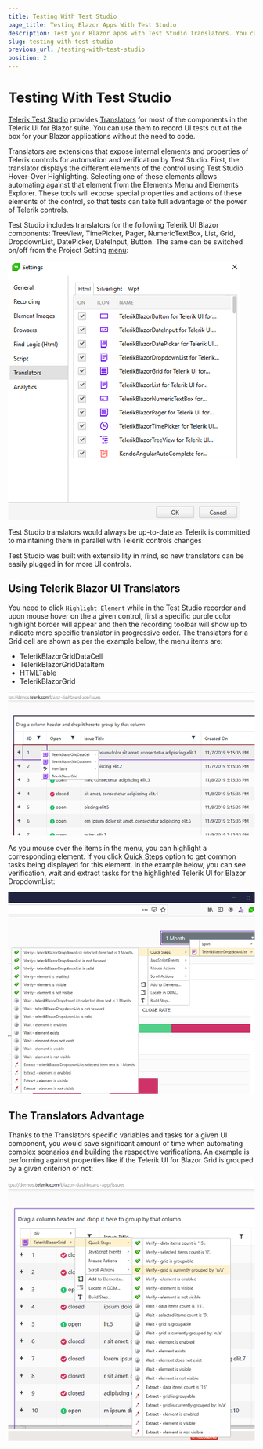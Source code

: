 ```yaml
---
title: Testing With Test Studio
page_title: Testing Blazor Apps With Test Studio
description: Test your Blazor apps with Test Studio Translators. You can use them to record UI tests out of the box without the need to code.
slug: testing-with-test-studio
previous_url: /testing-with-test-studio
position: 2
---
```


# Testing With Test Studio

[Telerik Test Studio](https://docs.telerik.com/teststudio/) provides [Translators](https://docs.telerik.com/teststudio/general-information/test-recording/translators) for most of the components in the Telerik UI for Blazor suite. You can use them to record UI tests out of the box for your Blazor applications without the need to code.

Translators are extensions that expose internal elements and properties of Telerik controls for automation and verification by Test Studio. First, the translator displays the different elements of the control using Test Studio Hover-Over Highlighting. Selecting one of these elements allows automating against that element from the Elements Menu and Elements Explorer. These tools will expose special properties and actions of these elements of the control, so that tests can take full advantage of the power of Telerik controls.

Test Studio includes translators for the following Telerik UI Blazor components: TreeView, TimePicker, Pager, NumericTextBox, List, Grid, DropdownList, DatePicker, DateInput, Button. The same can be switched on/off from the Project Setting [menu](https://docs.telerik.com/teststudio/features/project-settings/translators):

![test studio blazor translators list](images/test-studio-translators-list.png)

Test Studio translators would always be up-to-date as Telerik is committed to maintaining them in parallel with Telerik controls changes

Test Studio was built with extensibility in mind, so new translators can be easily plugged in for more UI controls.


## Using Telerik Blazor UI Translators

You need to click `Highlight Element` while in the Test Studio recorder and upon mouse hover on the a given control, first a specific purple color highlight border will appear and then the recording toolbar will show up to indicate more specific translator in progressive order.
The translators for a Grid cell are shown as per the example below, the menu items are:

* TelerikBlazorGridDataCell
* TelerikBlazorGridDataItem
* HTMLTable
* TelerikBlazorGrid

![test-studio-grid-translator-options](images/test-studio-grid-translator.png)


As you mouse over the items in the menu, you can highlight a corresponding element. If you click [Quick Steps](https://docs.telerik.com/teststudio/features/verifications/quick-verification) option to get common tasks being displayed for this element. In the example below, you can see verification, wait and extract tasks for the highlighted Telerik UI for Blazor DropdownList:

![test-studio-dropdownlist-translator](images/test-studio-dropdownlist-translator.png)


## The Translators Advantage

Thanks to the Translators specific variables and tasks for a given UI component, you would save significant amount of time when automating complex scenarios and building the respective verifications.
An example is performing against properties like if the Telerik UI for Blazor Grid is grouped by a given criterion or not:

![test-studio-sample-grid-verification](images/test-studio-sample-grid-verification.png)

